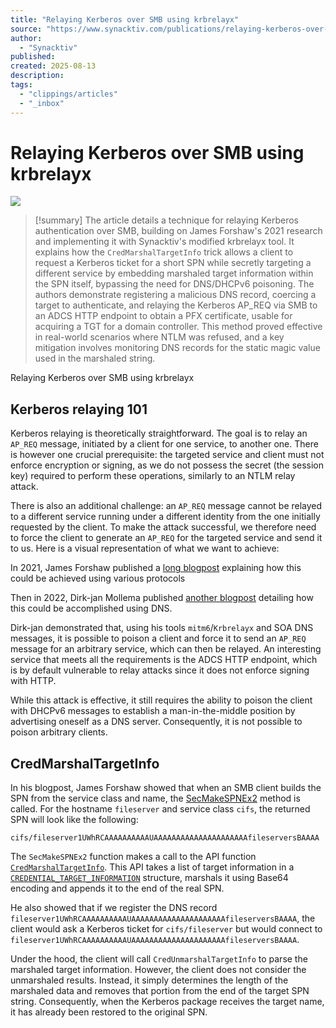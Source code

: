 ```yaml
---
title: "Relaying Kerberos over SMB using krbrelayx"
source: "https://www.synacktiv.com/publications/relaying-kerberos-over-smb-using-krbrelayx"
author:
  - "Synacktiv"
published:
created: 2025-08-13
description:
tags:
  - "clippings/articles"
  - "_inbox"
---
```

# Relaying Kerberos over SMB using krbrelayx

![](https://www.synacktiv.com/sites/default/files/styles/blog_grid_view/public/2024-11/9azn60_copy_660x330.jpg)

> [!summary]
> The article details a technique for relaying Kerberos authentication over SMB, building on James Forshaw's 2021 research and implementing it with Synacktiv's modified krbrelayx tool. It explains how the `CredMarshalTargetInfo` trick allows a client to request a Kerberos ticket for a short SPN while secretly targeting a different service by embedding marshaled target information within the SPN itself, bypassing the need for DNS/DHCPv6 poisoning. The authors demonstrate registering a malicious DNS record, coercing a target to authenticate, and relaying the Kerberos AP_REQ via SMB to an ADCS HTTP endpoint to obtain a PFX certificate, usable for acquiring a TGT for a domain controller.
>This method proved effective in real-world scenarios where NTLM was refused, and a key mitigation involves monitoring DNS records for the static magic value used in the marshaled string.

Relaying Kerberos over SMB using krbrelayx

## Kerberos relaying 101

Kerberos relaying is theoretically straightforward. The goal is to relay an `AP_REQ` message, initiated by a client for one service, to another one. There is however one crucial prerequisite: the targeted service and client must not enforce encryption or signing, as we do not possess the secret (the session key) required to perform these operations, similarly to an NTLM relay attack.

There is also an additional challenge: an `AP_REQ` message cannot be relayed to a different service running under a different identity from the one initially requested by the client. To make the attack successful, we therefore need to force the client to generate an `AP_REQ` for the targeted service and send it to us. Here is a visual representation of what we want to achieve:

In 2021, James Forshaw published a [long blogpost](https://googleprojectzero.blogspot.com/2021/10/using-kerberos-for-authentication-relay.html) explaining how this could be achieved using various protocols

Then in 2022, Dirk-jan Mollema published [another blogpost](https://dirkjanm.io/relaying-kerberos-over-dns-with-krbrelayx-and-mitm6/) detailing how this could be accomplished using DNS.

Dirk-jan demonstrated that, using his tools `mitm6`/`Krbrelayx` and SOA DNS messages, it is possible to poison a client and force it to send an `AP_REQ` message for an arbitrary service, which can then be relayed. An interesting service that meets all the requirements is the ADCS HTTP endpoint, which is by default vulnerable to relay attacks since it does not enforce signing with HTTP.

While this attack is effective, it still requires the ability to poison the client with DHCPv6 messages to establish a man-in-the-middle position by advertising oneself as a DNS server. Consequently, it is not possible to poison arbitrary clients.

## CredMarshalTargetInfo

In his blogpost, James Forshaw showed that when an SMB client builds the SPN from the service class and name, the [SecMakeSPNEx2](https://learn.microsoft.com/en-us/windows-hardware/drivers/ddi/ntifs/nf-ntifs-secmakespnex2) method is called. For the hostname `fileserver` and service class `cifs`, the returned SPN will look like the following:

`cifs/fileserver1UWhRCAAAAAAAAAAUAAAAAAAAAAAAAAAAAAAAAfileserversBAAAA`

The `SecMakeSPNEx2` function makes a call to the API function [`CredMarshalTargetInfo`](https://learn.microsoft.com/en-us/windows/win32/api/ntsecpkg/nf-ntsecpkg-credmarshaltargetinfo). This API takes a list of target information in a [`CREDENTIAL_TARGET_INFORMATION`](https://learn.microsoft.com/en-us/windows/win32/api/wincred/ns-wincred-credential_target_informationw) structure, marshals it using Base64 encoding and appends it to the end of the real SPN.

He also showed that if we register the DNS record `fileserver1UWhRCAAAAAAAAAAUAAAAAAAAAAAAAAAAAAAAAfileserversBAAAA`, the client would ask a Kerberos ticket for `cifs/fileserver` but would connect to `fileserver1UWhRCAAAAAAAAAAUAAAAAAAAAAAAAAAAAAAAAfileserversBAAAA`.

Under the hood, the client will call `CredUnmarshalTargetInfo` to parse the marshaled target information. However, the client does not consider the unmarshaled results. Instead, it simply determines the length of the marshaled data and removes that portion from the end of the target SPN string. Consequently, when the Kerberos package receives the target name, it has already been restored to the original SPN.